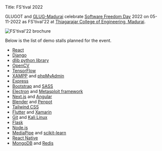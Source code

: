 Title: FS'tival 2022

GLUGOT and [GLUG-Madurai](http://glug-madurai.org) celebrate [Software Freedom Day](https://www.softwarefreedomday.org) 2022 on 05-11-2022 as FS'tival'22 at [Thiagarajar College of Engineering, Madurai](https://www.tce.edu).

![FS'tival'22 brochure]({static}/images/fstival_22.jpeg)


Below is the list of demo stalls planned for the event.

* [React](https://reactjs.org/)
* [Django](https://www.djangproject.com)
* [dlib python library](http://dlib.net/python/index.html)
* [OpenCV](https://opencv.org)
* [TensorFlow](https://www.tensorflow.org)
* [XAMPP](https://www.apachefriends.org/) and [phpMyAdmin](https://www.phpmyadmin.net/)
* [Express](https://expressjs.com)
* [Bootstrap](https://getbootstrap.com/) and [SASS](https://sass-lang.com/)
* [Electron](https://www.electronjs.org/) and [Metasploit framework](https://www.metasploit.com/)
* [Next.js](https://nextjs.org) and [Angular](https://angular.io)
* [Blender](https://www.blender.org) and [Penpot](https://penpot.app)
* [Tailwind CSS](https://tailwindcss.com)
* [Flutter](https://flutter.dev) and [Xamarin](https://dotnet.microsoft.com/en-us/apps/xamarin)
* [Git](https://git-scm.com) and [Kali Linux](https://www.kali.org)
* [Flask](https://flask.palletsprojects.com/)
* [Node.js](https://nodejs.org)
* [MediaPipe](https://mediapipe.dev/) and [scikit-learn](https://scikit-learn.org)
* [React Native](https://reactnative.dev/)
* [MongoDB](https://www.mongodb.com) and [Redis](https://redis.io)
